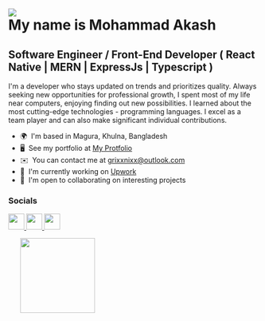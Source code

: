 ![](https://user-images.githubusercontent.com/18350557/176309783-0785949b-9127-417c-8b55-ab5a4333674e.gif) <br />
My name is Mohammad Akash
======================================================================================================================================

Software Engineer / Front-End Developer ( React Native | MERN | ExpressJs | Typescript )
----------------------------------------------------------------------------------------

I'm a developer who stays updated on trends and prioritizes quality. Always seeking new opportunities for professional growth, I spent most of my life near computers, enjoying finding out new possibilities. I learned about the most cutting-edge technologies - programming languages. I excel as a team player and can also make significant individual contributions.

* 🌍  I'm based in Magura, Khulna, Bangladesh
* 🖥️  See my portfolio at [My Protfolio](http://grixxnixx.netlify.app/)
* ✉️  You can contact me at [grixxnixx@outlook.com](mailto:grixxnixx@outlook.com)
* 🚀  I'm currently working on [Upwork](http://www.upwork.com/)
* 🤝  I'm open to collaborating on interesting projects


### Socials

<p align="left"> <a href="https://www.github.com/grixxnixx" target="_blank" rel="noreferrer"> <picture> <source media="(prefers-color-scheme: dark)" srcset="https://raw.githubusercontent.com/danielcranney/readme-generator/main/public/icons/socials/github-dark.svg" /> <source media="(prefers-color-scheme: light)" srcset="https://raw.githubusercontent.com/danielcranney/readme-generator/main/public/icons/socials/github.svg" /> <img src="https://raw.githubusercontent.com/danielcranney/readme-generator/main/public/icons/socials/github.svg" width="32" height="32" /> </picture> </a> <a href="https://www.linkedin.com/in/grixxnixx" target="_blank" rel="noreferrer"> <picture> <source media="(prefers-color-scheme: dark)" srcset="https://raw.githubusercontent.com/danielcranney/readme-generator/main/public/icons/socials/linkedin-dark.svg" /> <source media="(prefers-color-scheme: light)" srcset="https://raw.githubusercontent.com/danielcranney/readme-generator/main/public/icons/socials/linkedin.svg" /> <img src="https://raw.githubusercontent.com/danielcranney/readme-generator/main/public/icons/socials/linkedin.svg" width="32" height="32" /> </picture> </a> <a href="https://www.x.com/grixxnixx" target="_blank" rel="noreferrer"> <picture> <source media="(prefers-color-scheme: dark)" srcset="https://raw.githubusercontent.com/danielcranney/readme-generator/main/public/icons/socials/twitter-dark.svg" /> <source media="(prefers-color-scheme: light)" srcset="https://raw.githubusercontent.com/danielcranney/readme-generator/main/public/icons/socials/twitter.svg" /> <img src="https://raw.githubusercontent.com/danielcranney/readme-generator/main/public/icons/socials/twitter.svg" width="32" height="32" /> </picture> </a></p>


<ul style="list-style-type: none; margin: 0;">

<li style="display: inline-block; margin-right: 0.25rem;"><a href="https://www.buymeacoffee.com/grixxnixx"><img src="https://cdn.buymeacoffee.com/buttons/v2/default-yellow.png" width="150"/></a></li>

</ul>
